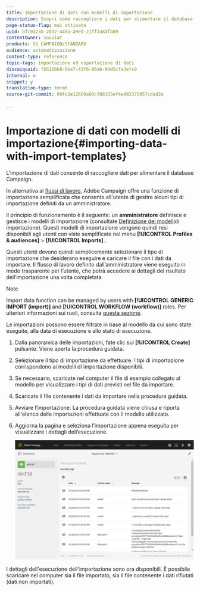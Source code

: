 ```yaml
---
title: Importazione di dati con modelli di importazione
description: Scopri come raccogliere i dati per alimentare il database Campaign.
page-status-flag: mai attivato
uuid: bfc03235-2032-448a-a9ed-21ff2a83fa09
contentOwner: sauviat
products: SG_CAMPAIGN/STANDARD
audience: automatizzazione
content-type: reference
topic-tags: importazione ed esportazione di dati
discoiquuid: fb511bb8-6be7-43f6-86ab-94d5cfa3efc9
internal: n
snippet: y
translation-type: tm+mt
source-git-commit: 00fc2e12669a00c788355ef4e492375957cdad2e

---
```



# Importazione di dati con modelli di importazione{#importing-data-with-import-templates}

L'importazione di dati consente di raccogliere dati per alimentare il database Campaign.

In alternativa ai [flussi di lavoro](../../automating/using/discovering-workflows.md), Adobe Campaign offre una funzione di importazione semplificata che consente all'utente di gestire alcuni tipi di importazione definiti da un amministratore.

Il principio di funzionamento è il seguente: un **amministratore** definisce e gestisce i modelli di importazione (consultate [Definizione dei modelli](../../automating/using/defining-import-templates.md)di importazione). Questi modelli di importazione vengono quindi resi disponibili agli utenti con viste semplificate nel menu **[!UICONTROL Profiles & audiences]** &gt; **[!UICONTROL Imports]** .

Questi utenti devono quindi semplicemente selezionare il tipo di importazione che desiderano eseguire e caricare il file con i dati da importare. Il flusso di lavoro definito dall’amministratore viene eseguito in modo trasparente per l’utente, che potrà accedere ai dettagli del risultato dell’importazione una volta completata.

>[!NOTE]
>
>Import data function can be managed by users with **[!UICONTROL GENERIC IMPORT (import)]** and **[!UICONTROL WORKFLOW (workflow)]** roles. Per ulteriori informazioni sui ruoli, consulta [questa sezione](../../administration/using/list-of-roles.md).

Le importazioni possono essere filtrate in base al modello da cui sono state eseguite, alla data di esecuzione e allo stato di esecuzione.

1. Dalla panoramica delle importazioni, fate clic sul **[!UICONTROL Create]** pulsante. Viene aperta la procedura guidata.
1. Selezionare il tipo di importazione da effettuare. I tipi di importazione corrispondono ai modelli di importazione disponibili.
1. Se necessario, scaricate nel computer il file di esempio collegato al modello per visualizzare i tipi di dati previsti nel file da importare.
1. Scaricate il file contenente i dati da importare nella procedura guidata.
1. Avviare l’importazione. La procedura guidata viene chiusa e riporta all'elenco delle importazioni effettuate con il modello utilizzato.
1. Aggiorna la pagina e seleziona l’importazione appena eseguita per visualizzare i dettagli dell’esecuzione.

   ![](assets/simplified_import1.png)

I dettagli dell'esecuzione dell'importazione sono ora disponibili. È possibile scaricare nel computer sia il file importato, sia il file contenente i dati rifiutati (dati non importati).
